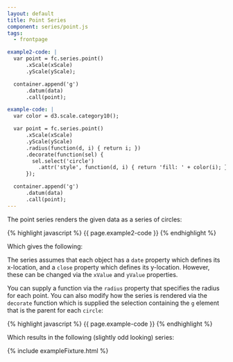 ```yaml
---
layout: default
title: Point Series
component: series/point.js
tags:
  - frontpage

example2-code: |
  var point = fc.series.point()
      .xScale(xScale)
      .yScale(yScale);

  container.append('g')
      .datum(data)
      .call(point);

example-code: |
  var color = d3.scale.category10();

  var point = fc.series.point()
      .xScale(xScale)
      .yScale(yScale)
      .radius(function(d, i) { return i; })
      .decorate(function(sel) {
        sel.select('circle')
          .attr('style', function(d, i) { return 'fill: ' + color(i); });
      });

  container.append('g')
      .datum(data)
      .call(point);
---
```


The point series renders the given data as a series of circles:

{% highlight javascript %}
{{ page.example2-code }}
{% endhighlight %}

Which gives the following:

<div id="series_point" class="chart"> </div>
<script type="text/javascript">
(function() {
    var f = createFixture('#series_point', null, null, function() { return true; });
    var container = f.container, data = f.data
      xScale = f.xScale, yScale = f.yScale;
    {{ page.example2-code }}
}());
</script>

The series assumes that each object has a `date` property which defines its x-location, and a `close` property which defines its y-location. However, these can be changed via the `xValue` and `yValue` properties.

You can supply a function via the `radius` property that specifies the radius for each point. You can also modify how the series is rendered via the `decorate` function which is supplied the selection containing the `g` element that is the parent for each `circle`:

{% highlight javascript %}
{{ page.example-code }}
{% endhighlight %}

Which results in the following (slightly odd looking) series:

{% include exampleFixture.html %}
